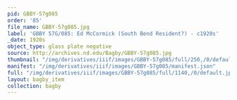 ```yaml
---
pid: GBBY-57g085
order: '85'
file_name: GBBY-57g085.jpg
label: 'GBBY 57G/085: Ed McCormick (South Bend Resident?) - c1920s'
_date: 1920s
object_type: glass plate negative
source: http://archives.nd.edu/Bagby/GBBY-57g085.jpg
thumbnail: "/img/derivatives/iiif/images/GBBY-57g085/full/250,/0/default.jpg"
manifest: "/img/derivatives/iiif/images/GBBY-57g085/manifest.json"
full: "/img/derivatives/iiif/images/GBBY-57g085/full/1140,/0/default.jpg"
layout: bagby_item
collection: bagby
---
```

